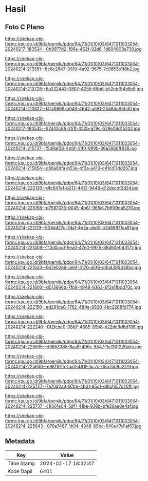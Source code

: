 # Hasil

## Foto C Plano

https://sirekap-obj-formc.kpu.go.id/9bfa/pemilu/pdpr/64/71/01/10/03/6471011003054-20240217-180534--0b9977d2-196e-462f-92d6-1d804808e730.jpg

https://sirekap-obj-formc.kpu.go.id/9bfa/pemilu/pdpr/64/71/01/10/03/6471011003054-20240214-213551--6c6c2647-0510-4a92-9675-7c9853b1f8b2.jpg

https://sirekap-obj-formc.kpu.go.id/9bfa/pemilu/pdpr/64/71/01/10/03/6471011003054-20240214-213728--6a322443-3807-4255-85b6-b52ebf54b8e8.jpg

https://sirekap-obj-formc.kpu.go.id/9bfa/pemilu/pdpr/64/71/01/10/03/6471011003054-20240214-213827--f41c9898-b040-4642-a581-25484c95fcf0.jpg

https://sirekap-obj-formc.kpu.go.id/9bfa/pemilu/pdpr/64/71/01/10/03/6471011003054-20240217-180535--67d42c96-251f-452b-a79c-528e08d15202.jpg

https://sirekap-obj-formc.kpu.go.id/9bfa/pemilu/pdpr/64/71/01/10/03/6471011003054-20240214-215737--f5d9af28-4d6f-41f0-999b-36a568bff828.jpg

https://sirekap-obj-formc.kpu.go.id/9bfa/pemilu/pdpr/64/71/01/10/03/6471011003054-20240214-215854--c66a6dfa-b53e-4f3a-a413-c41cd11dd267.jpg

https://sirekap-obj-formc.kpu.go.id/9bfa/pemilu/pdpr/64/71/01/10/03/6471011003054-20240214-220130--dfc647ef-b213-4413-9448-d12decbf2d24.jpg

https://sirekap-obj-formc.kpu.go.id/9bfa/pemilu/pdpr/64/71/01/10/03/6471011003054-20240214-221058--d7587376-0045-4b61-965d-7bff09da5270.jpg

https://sirekap-obj-formc.kpu.go.id/9bfa/pemilu/pdpr/64/71/01/10/03/6471011003054-20240214-221219--534dd27c-7da1-4e2a-abd0-b2d8687faa9f.jpg

https://sirekap-obj-formc.kpu.go.id/9bfa/pemilu/pdpr/64/71/01/10/03/6471011003054-20240214-221406--f12d0acd-9ea0-47e0-9976-88d90e043172.jpg

https://sirekap-obj-formc.kpu.go.id/9bfa/pemilu/pdpr/64/71/01/10/03/6471011003054-20240214-221633--6d7e02e9-5ebf-4176-a0f6-ddb4395448bd.jpg

https://sirekap-obj-formc.kpu.go.id/9bfa/pemilu/pdpr/64/71/01/10/03/6471011003054-20240214-221800--d013666d-7fb9-4948-9363-6f3a11bdd70c.jpg

https://sirekap-obj-formc.kpu.go.id/9bfa/pemilu/pdpr/64/71/01/10/03/6471011003054-20240214-222150--ed291da0-1762-484e-9920-4bc2288fd774.jpg

https://sirekap-obj-formc.kpu.go.id/9bfa/pemilu/pdpr/64/71/01/10/03/6471011003054-20240214-222240--0f2fcbc0-08b7-4685-89b8-d22dc9d6d786.jpg

https://sirekap-obj-formc.kpu.go.id/9bfa/pemilu/pdpr/64/71/01/10/03/6471011003054-20240214-225505--d9853385-8aa9-490c-8547-1cf30f220a5e.jpg

https://sirekap-obj-formc.kpu.go.id/9bfa/pemilu/pdpr/64/71/01/10/03/6471011003054-20240214-225606--e9811015-faa3-4819-bc7c-65b7b08c2f79.jpg

https://sirekap-obj-formc.kpu.go.id/9bfa/pemilu/pdpr/64/71/01/10/03/6471011003054-20240214-225727--7a70d2a3-97bb-4bd1-95c1-d8b2657c20ff.jpg

https://sirekap-obj-formc.kpu.go.id/9bfa/pemilu/pdpr/64/71/01/10/03/6471011003054-20240214-225737--c8601e04-5df1-41be-936b-bfe26ae8e4af.jpg

https://sirekap-obj-formc.kpu.go.id/9bfa/pemilu/pdpr/64/71/01/10/03/6471011003054-20240214-225843--070a7487-1b94-4348-89bc-640e47d1af67.jpg


## Metadata

| Key        | Value               |
| ---------- | ------------------- |
| Time Stamp | 2024-02-17 18:32:47 |
| Kode Dapil | 6401                |



